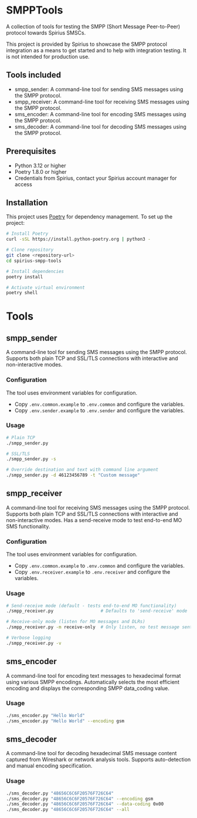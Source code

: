# SMPPTools

A collection of tools for testing the SMPP (Short Message Peer-to-Peer) protocol towards Spirius SMSCs.

This project is provided by Spirius to showcase the SMPP protocol integration as a means to get started and to help with integration testing. It is not intended for production use. 

## Tools included

- smpp_sender: A command-line tool for sending SMS messages using the SMPP protocol.
- smpp_receiver: A command-line tool for receiving SMS messages using the SMPP protocol.
- sms_encoder: A command-line tool for encoding SMS messages using the SMPP protocol.
- sms_decoder: A command-line tool for decoding SMS messages using the SMPP protocol.

## Prerequisites

- Python 3.12 or higher
- Poetry 1.8.0 or higher
- Credentials from Spirius, contact your Spirius account manager for access

## Installation

This project uses [Poetry](https://python-poetry.org/) for dependency management. To set up the project:

   ```bash
   # Install Poetry
   curl -sSL https://install.python-poetry.org | python3 -

   # Clone repository
   git clone <repository-url>
   cd spirius-smpp-tools

   # Install dependencies
   poetry install

   # Activate virtual environment
   poetry shell
   ```

# Tools

## smpp_sender

A command-line tool for sending SMS messages using the SMPP protocol. Supports both plain TCP and SSL/TLS connections with interactive and non-interactive modes.

### Configuration

The tool uses environment variables for configuration. 
- Copy `.env.common.example` to `.env.common` and configure the variables.
- Copy `.env.sender.example` to `.env.sender` and configure the variables.

### Usage

```bash
# Plain TCP
./smpp_sender.py

# SSL/TLS
./smpp_sender.py -s

# Override destination and text with command line argument
./smpp_sender.py -d 46123456789 -t "Custom message"
```

## smpp_receiver

A command-line tool for receiving SMS messages using the SMPP protocol. Supports both plain TCP and SSL/TLS connections with interactive and non-interactive modes. Has a send-receive mode to test end-to-end MO SMS functionality.

### Configuration

The tool uses environment variables for configuration. 
- Copy `.env.common.example` to `.env.common` and configure the variables.
- Copy `.env.receiver.example` to `.env.receiver` and configure the variables.

### Usage

```bash
# Send-receive mode (default - tests end-to-end MO functionality)
./smpp_receiver.py                  # Defaults to 'send-receive' mode

# Receive-only mode (listen for MO messages and DLRs)
./smpp_receiver.py -m receive-only  # Only listen, no test message sent

# Verbose logging
./smpp_receiver.py -v
```

## sms_encoder

A command-line tool for encoding text messages to hexadecimal format using various SMPP encodings. Automatically selects the most efficient encoding and displays the corresponding SMPP data_coding value.

### Usage

```bash
./sms_encoder.py "Hello World"
./sms_encoder.py "Hello World" --encoding gsm
```

## sms_decoder

A command-line tool for decoding hexadecimal SMS message content captured from Wireshark or network analysis tools. Supports auto-detection and manual encoding specification.

### Usage

```bash
./sms_decoder.py "48656C6C6F20576F726C64"
./sms_decoder.py "48656C6C6F20576F726C64" --encoding gsm
./sms_decoder.py "48656C6C6F20576F726C64" --data-coding 0x00
./sms_decoder.py "48656C6C6F20576F726C64" --all
```
